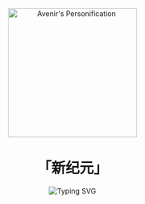 <div align="center">
    <img width="256" alt="Avenir's Personification" src="https://github.com/user-attachments/assets/d9649206-21f3-4c35-a985-aa9b945ea39f" />
    <h1>「新纪元」</h1>
    <img src="https://readme-typing-svg.herokuapp.com?font=Zhi+Mang+Xing&size=24&pause=1000&color=7F7F7F&center=true&random=true&width=435&lines=%E6%9C%AA%E6%9D%A5%E5%B7%B2%E8%87%B3;%E8%AE%A9%E6%AD%A4%E5%88%BB%EF%BC%8C%E6%88%90%E4%B8%BA%E6%9C%AA%E6%9D%A5%E7%9A%84%E5%BA%8F%E6%9B%B2;%E6%9C%AA%E6%9D%A5%EF%BC%8C%E7%94%B1%E6%AD%A4%E5%90%AF%E8%88%AA" alt="Typing SVG" />
</div>
